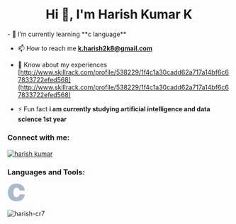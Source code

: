<h1 align="center">Hi 👋, I'm Harish Kumar K</h1>
- 🌱 I’m currently learning **c language**

- 📫 How to reach me **k.harish2k8@gmail.com**

- 📄 Know about my experiences [http://www.skillrack.com/profile/538229/1f4c1a30cadd62a717a14bf6c67833722efed568](http://www.skillrack.com/profile/538229/1f4c1a30cadd62a717a14bf6c67833722efed568)

- ⚡ Fun fact **i am currently studying artificial intelligence and data science 1st year**

<h3 align="left">Connect with me:</h3>
<p align="left">
<a href="https://linkedin.com/in/harish kumar" target="blank"><img align="center" src="https://raw.githubusercontent.com/rahuldkjain/github-profile-readme-generator/master/src/images/icons/Social/linked-in-alt.svg" alt="harish kumar" height="30" width="40" /></a>
</p>

<h3 align="left">Languages and Tools:</h3>
<p align="left"> <a href="https://www.cprogramming.com/" target="_blank" rel="noreferrer"> <img src="https://raw.githubusercontent.com/devicons/devicon/master/icons/c/c-original.svg" alt="c" width="40" height="40"/> </a> </p>

<p><img align="center" src="https://github-readme-stats.vercel.app/api/top-langs?username=harish-cr7&show_icons=true&locale=en&layout=compact" alt="harish-cr7" /></p>
